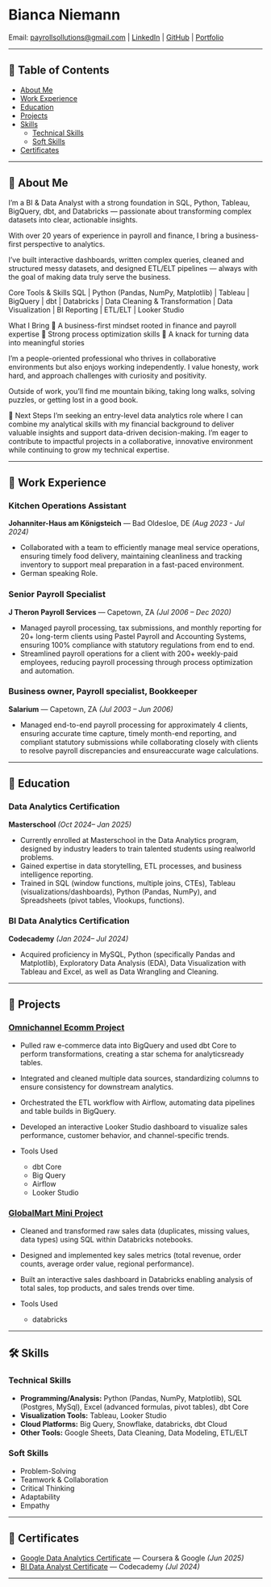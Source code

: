 # Bianca Niemann

Email: payrollsollutions@gmail.com | [LinkedIn](https://www.linkedin.com/in/bianca-niemann/) | [GitHub](https://github.com/BiancaNiemann) | [Portfolio](https://payrollsollutions.wixsite.com/bianca-niemann)

---

## 📌 Table of Contents
- [About Me](#about-me)
- [Work Experience](#work-experience)
- [Education](#education)
- [Projects](#projects)
- [Skills](#skills)
  - [Technical Skills](#technical-skills)
  - [Soft Skills](#soft-skills)
- [Certificates](#certificates)

---
<a id="about-me"></a>
## 👤 About Me
I’m a BI & Data Analyst with a strong foundation in SQL, Python, Tableau, BigQuery, dbt, and Databricks — passionate about transforming complex datasets into clear, actionable insights.

With over 20 years of experience in payroll and finance, I bring a business-first perspective to analytics. 

​I’ve built interactive dashboards, written complex queries, cleaned and structured messy datasets, and designed ETL/ELT pipelines — always with the goal of making data truly serve the business.

​Core Tools & Skills
SQL | Python (Pandas, NumPy, Matplotlib) | Tableau | BigQuery | dbt | Databricks | Data Cleaning & Transformation | Data Visualization | BI Reporting | ETL/ELT | Looker Studio

What I Bring
🔹 A business-first mindset rooted in finance and payroll expertise
🔹 Strong process optimization skills
🔹 A knack for turning data into meaningful stories

​I’m a people-oriented professional who thrives in collaborative environments but also enjoys working independently. I value honesty, work hard, and approach challenges with curiosity and positivity.

​Outside of work, you’ll find me mountain biking, taking long walks, solving puzzles, or getting lost in a good book.

​🚀 Next Steps
I’m seeking an entry-level data analytics role where I can combine my analytical skills with my financial background to deliver valuable insights and support data-driven decision-making. I’m eager to contribute to impactful projects in a collaborative, innovative environment while continuing to grow my technical expertise.

---
<a id="work-experience"></a>
## 💼 Work Experience

### Kitchen Operations Assistant
**Johanniter-Haus am Königsteich** — Bad Oldesloe, DE _(Aug 2023 - Jul 2024)_  
- Collaborated with a team to efficiently manage meal service operations, ensuring timely food delivery, maintaining cleanliness and tracking inventory to support meal preparation in a fast-paced environment.
- German speaking Role.

### Senior Payroll Specialist
**J Theron Payroll Services** — Capetown, ZA _(Jul 2006 – Dec 2020)_  
- Managed payroll processing, tax submissions, and monthly reporting for 20+ long-term clients using Pastel Payroll and Accounting Systems, ensuring 100% compliance with statutory regulations from end to end.
- Streamlined payroll operations for a client with 200+ weekly-paid employees, reducing payroll processing through process optimization and automation.

### Business owner, Payroll specialist, Bookkeeper 
**Salarium** — Capetown, ZA _(Jul 2003 – Jun 2006)_  
- Managed end-to-end payroll processing for approximately 4 clients, ensuring accurate time capture, timely month-end reporting, and compliant statutory submissions while collaborating closely with clients to resolve payroll discrepancies and ensureaccurate wage calculations.

---
<a id="education"></a>
## 💼 Education

### Data Analytics Certification
**Masterschool** _(Oct 2024– Jan 2025)_  
  - Currently enrolled at Masterschool in the Data Analytics program, designed by industry leaders to train talented students using realworld problems.
  - Gained expertise in data storytelling, ETL processes, and business intelligence reporting.
  - Trained in SQL (window functions, multiple joins, CTEs), Tableau (visualizations/dashboards), Python (Pandas, NumPy), and Spreadsheets (pivot tables, Vlookups, functions).

### BI Data Analytics Certification 
**Codecademy** _(Jan 2024– Jul 2024)_  
  - Acquired proficiency in MySQL, Python (specifically Pandas and Matplotlib), Exploratory Data Analysis (EDA), Data Visualization with Tableau and Excel, as well as Data Wrangling and Cleaning.

---
<a id="projects"></a>
## 🚀 Projects

### [Omnichannel Ecomm Project](https://github.com/BiancaNiemann/Data_Analyst_Portfolio_Projects/tree/main/Omnichannel_Ecomm_Project)  
  - Pulled raw e-commerce data into BigQuery and used dbt Core to perform transformations, creating a star schema for analyticsready tables.
  - Integrated and cleaned multiple data sources, standardizing columns to ensure consistency for downstream analytics.
  - Orchestrated the ETL workflow with Airflow, automating data pipelines and table builds in BigQuery.
  - Developed an interactive Looker Studio dashboard to visualize sales performance, customer behavior, and channel-specific trends.
 
  - Tools Used
     - dbt Core
     - Big Query
     - Airflow
     - Looker Studio
  

### [GlobalMart Mini Project](https://github.com/BiancaNiemann/Data_Analyst_Portfolio_Projects/tree/main/databricks_Global_Mart_Mini-Project)  
  - Cleaned and transformed raw sales data (duplicates, missing values, data types) using SQL within Databricks notebooks.
  - Designed and implemented key sales metrics (total revenue, order counts, average order value, regional performance).
  - Built an interactive sales dashboard in Databricks enabling analysis of total sales, top products, and sales trends over time.
 
  - Tools Used
     - databricks

---
<a id="skills"></a>
## 🛠 Skills

### Technical Skills
- **Programming/Analysis:** Python (Pandas, NumPy, Matplotlib), SQL (Postgres, MySql), Excel (advanced formulas, pivot tables), dbt Core
- **Visualization Tools:** Tableau, Looker Studio
- **Cloud Platforms:** Big Query, Snowflake, databricks, dbt Cloud
- **Other Tools:** Google Sheets, Data Cleaning, Data Modeling, ETL/ELT  

### Soft Skills
- Problem-Solving  
- Teamwork & Collaboration  
- Critical Thinking  
- Adaptability  
- Empathy  

---
<a id="certificates"></a>
## 📜 Certificates

- [Google Data Analytics Certificate](https://github.com/BiancaNiemann/Certificates/blob/main/Data_Analyst_Certs/Coursera%20-%20Google%20Data%20Analytics%20Full%20Cert.pdf) — Coursera & Google _(Jun 2025)_  
- [BI Data Analyst Certificate](https://github.com/BiancaNiemann/Certificates/blob/main/Data_Analyst_Certs/Codecademy%20-%20BI%20Data%20Analyst.pdf) — Codecademy _(Jul 2024)_  

---
